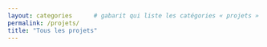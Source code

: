 ```yaml
---
layout: categories      # gabarit qui liste les catégories « projets »
permalink: /projets/
title: "Tous les projets"
---
```

